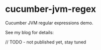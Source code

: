 cucumber-jvm-regex
==================

Cucumber JVM regular expressions demo.

See my blog for details:

// TODO - not published yet, stay tuned
